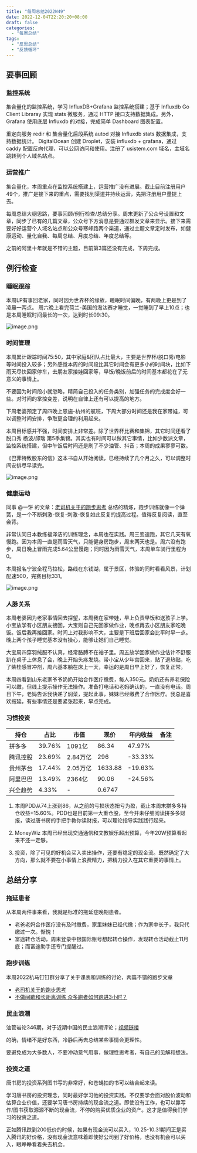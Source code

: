 ```yaml
---
title: "每周总结2022W49"
date: 2022-12-04T22:20:20+08:00
draft: false
categories:
  - "每周总结"
tags:
  - "反思总结"
  - "反馈循环"
---
```


## 要事回顾

### 监控系统

集合量化的监控系统，学习 InfluxDB+Grafana 监控系统搭建；基于 Influxdb Go Client Libraray 实现 stats 微服务，通过 HTTP 接口支持数据集成。另外，Grafana 使用底层 Influxdb 的对接，完成简单 Dashboard 图表配置。

重定向服务 redir 和 集合量化后段系统 autod 对接 Influxdb stats 数据集成，支持数据统计。 
DigitalOcean 创建 Droplet，安装 influxdb + grafana，通过 caddy 配置反向代理，可以公网访问和使用。注册了 usistem.com 域名，主域名跳转到个人域名站点。

### 运营推广

集合量化，本周重点在监控系统搭建上，运营推广没有进展。截止目前注册用户49个，推广是接下来的重点，需要找到渠道并持续运营，先把注册用户量提上去。

每周总结大纲思路，要事回顾/例行检查/总结分享。周末更新了公众号设置和文章，同步了已有的几篇文章，公众号下方消息是要通过群发文章来显示。接下来需要好好运营个人域名站点和公众号寒峰路两个渠道，通过主题文章定时发布，如健康运动、量化自我、每周总结、月度总结、年度总结等。

之前的阿里十年就是不错的主题，目前第3篇还没有完成，下周完成。

## 例行检查

### 睡眠跟踪

本周LP有事回老家，同时因为世界杯的缘故，睡眠时间偏晚，有两晚上更是到了凌晨一两点。
周六晚上看完荷兰-美国的淘汰赛才睡觉，一觉睡到了早上10点；也是本周睡眠时间最长的一次，达到时长09:30。

![image.png](https://cdn.nlark.com/yuque/0/2022/png/177619/1670168843078-ef0c58d8-aa2e-4eef-8d2e-d37d347d3f95.png?x-oss-process=image%2Fresize%2Cw_844%2Climit_0)

### 时间管理

本周累计跟踪时间75:50，其中家庭&团队占比最大，主要是世界杯/脱口秀/电影等时间投入较多；另外感觉本周的时间段比其它时间会有更多小的时间块，比如下雨天尽快回家停车，去朋友家接娃回家等，早饭/晚饭前后的时间基本都花在了无意义的事情上。 

不要因为时间段小就忽略，精简自己投入的任务类别，加强任务的完成度会好一些。对时间的掌控变差，说明在自律上还有可以提高的地方。 

下周老婆预定了周四晚上恩施-杭州的航班，下周大部分时间还是我在家带娃，可以调整时间安排，争取更合理的利用起来。 

本周目标感并不强，时间安排上非常差。除了世界杯比赛和集锦，其它时间还看了 脱口秀 杨波/邱瑞 第5季集锦。其实也有时间可以做其它事情，比如少数派文章，监控系统搭建，但中午饭后时间还是刷了不少油管、抖音；本周的成果寥寥可数。

《巴菲特致股东的信》这本书自从开始阅读，已经持续了几个月之久，可以调整时间安排尽早读完。

![image.png](https://cdn.nlark.com/yuque/0/2022/png/177619/1670169072027-89e32106-576c-4790-b42b-e2bcc42e0bcb.png?x-oss-process=image%2Fresize%2Cw_1418%2Climit_0)

### 健康运动

同事 @一饼 的文章：[老司机关于的跑步思考](https://mp.weixin.qq.com/s/QxJLJhL1v450UkTvwELZKg) 总结的精炼，跑步训练就像一个弹簧，是一个不断刺激-恢复-刺激-恢复如此反复的提高过程。值得反复阅读，直至会背。

非常认同日本教练福泽洁的训练理念，本周也在实践。周三变速跑，其它几天有氧慢跑。因为本周一直是雨雪天气，只能健身房跑步，周末两天也是。周六没有跑步，周日晚上冒雨完成5.64公里慢跑；同时因为雨雪天气，本周单车骑行里程为0。 

本周报名宁波全程马拉松，路线在东钱湖，属于景区，体验的同时看看风景，计划配速500，完赛目标331。

![image.png](https://cdn.nlark.com/yuque/0/2022/png/177619/1670169004877-d8cb6acc-1f6d-4cc0-a969-801424ea106f.png?x-oss-process=image%2Fresize%2Cw_1500%2Climit_0)

### 人脉关系

本周老婆因为老家事情回去探望，本周我在家带娃，早上负责早饭和送孩子上学。小宝放学有小区朋友接回，大宝则自己先回家做作业，晚点再去小区朋友家吃晚饭。饭后我再接回家。时间上对我影响不大，主要是下班后回家会比平时早一点。晚上两个孩子睡觉基本没有操心，能够让她们自己睡觉。 

大宝周四穿羽绒服不认真，经常胳膊不在袖子里。周五放学回家做作业估计不舒服趴在桌子上休息了会，晚上开始头疼发烧。带小宝从少年宫回来，贴了退热贴，吃了柴桂感冒冲剂，周六基本躺在床上一天，幸运的是周日早上好了，恢复正常。 

本周四看到山东老家爷爷奶奶开始合作医疗缴费，每人350元。奶奶还有养老保险可以缴，但线上提示操作无法操作。准备打电话和老妈确认的，一直没有电话。周日下午，老妈告诉我快递了焖菜，提起此事，妹妹已经缴费了合作医疗。我总是喜欢拖延，有些事情还是要紧张起来，早点完成。

### 习惯投资

| 持仓 | 占比 | 市值 | 现价 | 年内收益 | 备注 |
| --- | --- | --- | --- | --- | --- |
| 拼多多 | 39.76% | 1091亿 | 86.34 | 47.97% |  |
| 腾讯控股 | 23.69% | 2.84万亿 | 296 | -33.33% |  |
| 贵州茅台 | 17.44% | 2.05万亿 | 1633.88 | -19.63% |  |
| 阿里巴巴 | 13.49% | 2364亿 | 90.06 | -24.56% |  |
| 兴全趋势 | 4.33% | - | 0.6747 |  |  |

1.  本周PDD从74上涨到86，从之前的亏损状态扭亏为盈，截止本周末拼多多持仓收益+15.60%。PDD也是目前第一大重仓股，至今并未仔细阅读拼多多财报，读过唐书房的手把手教你读财报，可以理论指导实践践行起来。

2.  MoneyWiz 本周已经出现交通通信和文教娱乐超出预算，今年20W预算看起来不还一定够。
   
3.  投资，除了可见的好机会买入卖出操作，还要有稳定的现金流。既然确定了大方向，那么就不要在小事情上浪费精力，把精力投入在其它重要的事情上。


## 总结分享

### 拖延患者

从本周两件事来看，我就是标准的拖延症晚期患者。

-   老爸老妈合作医疗没有及时缴费，家里妹妹已经代缴；作为家中长子，我只代缴过一次。惭愧！
-   富途转仓活动，周末登录中银国际账号想起转仓操作，发现转仓活动截止11月底；而富途助手还专门提醒过。

### 跑步训练

本周2022杭马钉钉群分享了关于课表和训练的讨论，两篇不错的跑步文章
-   [老司机关于的跑步思考](https://mp.weixin.qq.com/s/QxJLJhL1v450UkTvwELZKg)   
-   [不做间歇和长距离训练 众多跑者如何跑进3小时？](http://sports.sina.com.cn/run/2019-03-05/doc-ihrfqzkc1242997.shtml)

### 民主浪潮

油管岩论346期，对于近期中国的民主浪潮评论；[视频链接]([https://youtu.be/_KewkAY0sGE](https://youtu.be/_KewkAY0sGE) )

的确，情绪不是好东西，冷静后再去总结某些事情会更理性。 

要避免成为大多数人，不要冲动意气用事，做理性思考者，有自己的见解和想法。

### 投资之道

唐书房的投资系列图书写的非常好，和苍蝇拍的书可以结合起来读。

学习唐书房的投资理念，同时最好学习他的投资实践。不仅要学会面对股价波动和估算企业价值，还要学习唐书房持续的现金流之道。即使没有工作，也可以靠写作/图书获取源源不断的现金流，不停的购买优质企业的资产。这才是值得我们学习的投资之道。 

正如腾讯跌到200低价的时候，如果有现金流可以买入，10.25-10.31期间正是买入腾讯的好价格，没有现金流意味着即使好公司到了好价格，也没有机会可以买入，眼睁睁看着失去机会。
